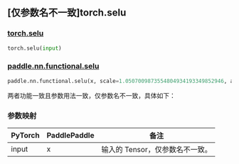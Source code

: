 ## [仅参数名不一致]torch.selu

### [torch.selu](https://pytorch.org/docs/stable/generated/torch.nn.functional.selu.html#torch.nn.functional.selu)

```python
torch.selu(input)
```

### [paddle.nn.functional.selu](https://www.paddlepaddle.org.cn/documentation/docs/zh/develop/api/paddle/nn/functional/selu_cn.html)

```python
paddle.nn.functional.selu(x, scale=1.0507009873554804934193349852946, alpha=1.6732632423543772848170429916717, name=None)
```

两者功能一致且参数用法一致，仅参数名不一致，具体如下：

### 参数映射

| PyTorch | PaddlePaddle | 备注                                                                                                            |
| ------- | ------------ | --------------------------------------------------------------------------------------------------------------- |
| input   | x            | 输入的 Tensor，仅参数名不一致。                                                                                 |
